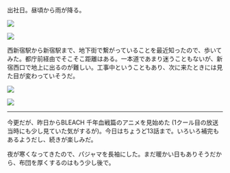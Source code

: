 出社日。昼頃から雨が降る。

![](https://photos.old.apkas.net/medium/202410/20241029-133910.webp)

![](https://photos.old.apkas.net/medium/202410/20241029-133957.webp)

西新宿駅から新宿駅まで、地下街で繋がっていることを最近知ったので、歩いてみた。都庁前経由でそこそこ距離はある。一本道であまり迷うこともないが、新宿西口で地上に出るのが難しい。工事中ということもあり、次に来たときには見た目が変わっていそうだ。

![](https://photos.old.apkas.net/medium/202410/20241029-175001.webp)

![](https://photos.old.apkas.net/medium/202410/20241029-181707.webp)

---

今更だが、昨日からBLEACH 千年血戦篇のアニメを見始めた (1クール目の放送当時にも少し見ていた気がするが)。今日はちょうど13話まで。いろいろ補完もあるようだし、続きが楽しみだ。

夜が寒くなってきたので、パジャマを長袖にした。まだ暖かい日もありそうだから、布団を厚くするのはもう少し後で。
